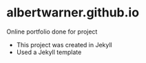 # albertwarner.github.io
Online portfolio done for project 
 * This project was created in Jekyll
 * Used a Jekyll template
